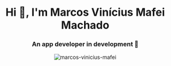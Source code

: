 <h1 align="center">Hi 👋, I'm Marcos Vinícius Mafei Machado</h1>
<h3 align="center">An app developer in development 🚀</h3>


<p align="center"><img align="center" src="https://i.imgur.com/8hYFPqW.png" alt="marcos-vinicius-mafei"/>
